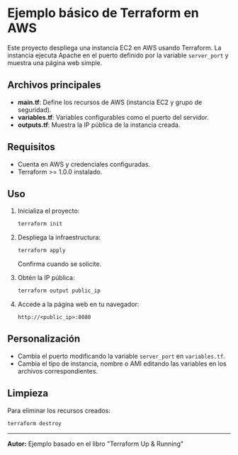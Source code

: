 # Ejemplo básico de Terraform en AWS

Este proyecto despliega una instancia EC2 en AWS usando Terraform. La instancia ejecuta Apache en el puerto definido por la variable `server_port` y muestra una página web simple.

## Archivos principales

- **main.tf**: Define los recursos de AWS (instancia EC2 y grupo de seguridad).
- **variables.tf**: Variables configurables como el puerto del servidor.
- **outputs.tf**: Muestra la IP pública de la instancia creada.

## Requisitos

- Cuenta en AWS y credenciales configuradas.
- Terraform >= 1.0.0 instalado.

## Uso

1. Inicializa el proyecto:
   ```bash
   terraform init
   ```

2. Despliega la infraestructura:
   ```bash
   terraform apply
   ```
   Confirma cuando se solicite.

3. Obtén la IP pública:
   ```bash
   terraform output public_ip
   ```

4. Accede a la página web en tu navegador:
   ```
   http://<public_ip>:8080
   ```

## Personalización

- Cambia el puerto modificando la variable `server_port` en `variables.tf`.
- Cambia el tipo de instancia, nombre o AMI editando las variables en los archivos correspondientes.

## Limpieza

Para eliminar los recursos creados:
```bash
terraform destroy
```

---

**Autor:** Ejemplo basado en el libro "Terraform Up & Running"